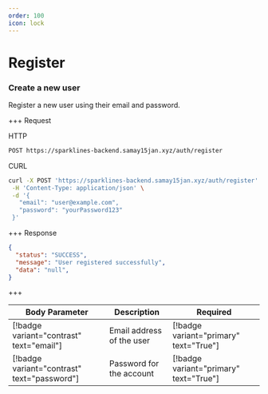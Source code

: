 ```yaml
---
order: 100
icon: lock
---
```


# Register

### Create a new user

Register a new user using their email and password.

+++ Request

HTTP

```bash
POST https://sparklines-backend.samay15jan.xyz/auth/register
```

CURL

```bash
curl -X POST 'https://sparklines-backend.samay15jan.xyz/auth/register' \
 -H 'Content-Type: application/json' \
 -d '{
   "email": "user@example.com",
   "password": "yourPassword123"
 }'
```


+++ Response

```json
{
  "status": "SUCCESS",
  "message": "User registered successfully",
  "data": "null",
}
```

+++

| Body Parameter                                | Description                | Required                                |
| -------------------------------------------- | -------------------------- | --------------------------------------- |
| [!badge variant="contrast" text="email"]      | Email address of the user  | [!badge variant="primary" text="True"]  |
| [!badge variant="contrast" text="password"]   | Password for the account   | [!badge variant="primary" text="True"]  |
